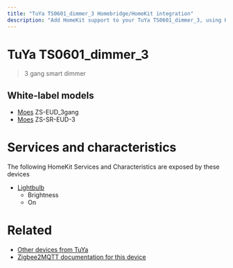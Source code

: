 ```yaml
---
title: "TuYa TS0601_dimmer_3 Homebridge/HomeKit integration"
description: "Add HomeKit support to your TuYa TS0601_dimmer_3, using Homebridge, Zigbee2MQTT and homebridge-z2m."
---
```

<!---
This file has been GENERATED using src/docgen/docgen.ts
DO NOT EDIT THIS FILE MANUALLY!
-->
# TuYa TS0601_dimmer_3
> 3 gang smart dimmer


## White-label models
* [Moes](../index.md#moes) ZS-EUD_3gang
* [Moes](../index.md#moes) ZS-SR-EUD-3

# Services and characteristics
The following HomeKit Services and Characteristics are exposed by
these devices

* [Lightbulb](../../light.md)
  * Brightness
  * On


# Related
* [Other devices from TuYa](../index.md#tuya)
* [Zigbee2MQTT documentation for this device](https://www.zigbee2mqtt.io/devices/TS0601_dimmer_3.html)